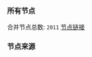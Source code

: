 ### 所有节点
合并节点总数: `2011`
[节点链接](https://raw.githubusercontent.com/rzhy1/11/master/sub/sub_merge_base64.txt)

### 节点来源
